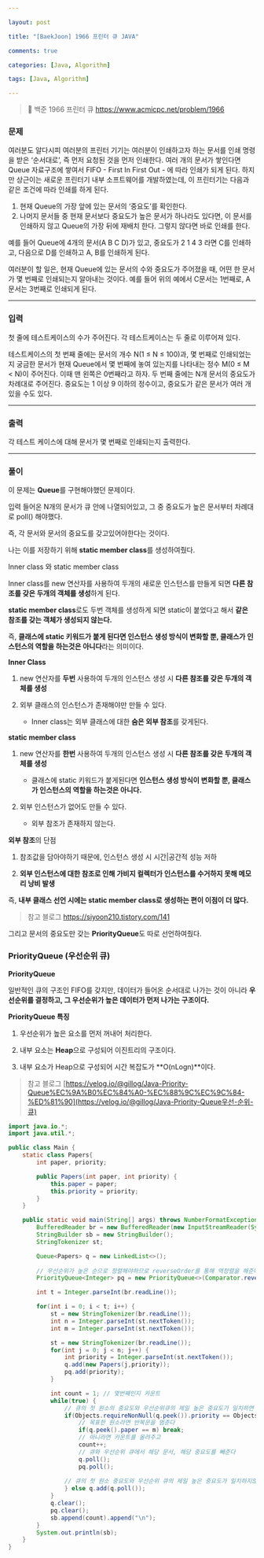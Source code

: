 ```yaml
---

layout: post

title: "[BaekJoon] 1966 프린터 큐 JAVA"

comments: true

categories: [Java, Algorithm]

tags: [Java, Algorithm]

---
```


> 🔗 백준 1966 프린터 큐 https://www.acmicpc.net/problem/1966 

### **문제**

여러분도 알다시피 여러분의 프린터 기기는 여러분이 인쇄하고자 하는 문서를 인쇄 명령을 받은 ‘순서대로’, 즉 먼저 요청된 것을 먼저 인쇄한다. 여러 개의 문서가 쌓인다면 Queue 자료구조에 쌓여서 FIFO - First In First Out - 에 따라 인쇄가 되게 된다. 하지만 상근이는 새로운 프린터기 내부 소프트웨어를 개발하였는데, 이 프린터기는 다음과 같은 조건에 따라 인쇄를 하게 된다.

1. 현재 Queue의 가장 앞에 있는 문서의 ‘중요도’를 확인한다.
2. 나머지 문서들 중 현재 문서보다 중요도가 높은 문서가 하나라도 있다면, 이 문서를 인쇄하지 않고 Queue의 가장 뒤에 재배치 한다. 그렇지 않다면 바로 인쇄를 한다.

예를 들어 Queue에 4개의 문서(A B C D)가 있고, 중요도가 2 1 4 3 라면 C를 인쇄하고, 다음으로 D를 인쇄하고 A, B를 인쇄하게 된다.

여러분이 할 일은, 현재 Queue에 있는 문서의 수와 중요도가 주어졌을 때, 어떤 한 문서가 몇 번째로 인쇄되는지 알아내는 것이다. 예를 들어 위의 예에서 C문서는 1번째로, A문서는 3번째로 인쇄되게 된다.

------

### **입력**

첫 줄에 테스트케이스의 수가 주어진다. 각 테스트케이스는 두 줄로 이루어져 있다.

테스트케이스의 첫 번째 줄에는 문서의 개수 N(1 ≤ N ≤ 100)과, 몇 번째로 인쇄되었는지 궁금한 문서가 현재 Queue에서 몇 번째에 놓여 있는지를 나타내는 정수 M(0 ≤ M < N)이 주어진다. 이때 맨 왼쪽은 0번째라고 하자. 두 번째 줄에는 N개 문서의 중요도가 차례대로 주어진다. 중요도는 1 이상 9 이하의 정수이고, 중요도가 같은 문서가 여러 개 있을 수도 있다.

------

### **출력**

각 테스트 케이스에 대해 문서가 몇 번째로 인쇄되는지 출력한다.

------

### **풀이**

이 문제는 **Queue**를 구현해야했던 문제이다.

입력 들어온 N개의 문서가 큐 안에 나열되어있고, 그 중 중요도가 높은 문서부터 차례대로 poll() 해야했다.

즉, 각 문서와 문서의 중요도를 갖고있어야한다는 것이다.

나는 이를 저장하기 위해 **static member class**를 생성하여줬다.



Inner class 와 static member class

Inner class를 new 연산자를 사용하여 두개의 새로운 인스턴스를 만들게 되면 **다른 참조를 갖은 두개의 객체를 생성**하게 된다.

**static member class**로도 두번 객체를 생성하게 되면 static이 붙었다고 해서 **같은 참조를 갖는 객체가 생성되지 않는다.**

즉, **클래스에 static 키워드가 붙게 된다면 인스턴스 생성 방식이 변화할 뿐, 클래스가 인스턴스의 역할을 하는것은 아니다**라는 의미이다.



**Inner Class**

1. new 연산자를 **두번** 사용하여 두개의 인스턴스 생성 시 **다른 참조를 갖은 두개의 객체를 생성**

2. 외부 클래스의 인스턴스가 존재해야만 만들 수 있다.
   -  Inner class는 외부 클래스에 대한 **숨은 외부 참조**를 갖게된다.



**static member class**

1. new 연산자를 **한번** 사용하여 두개의 인스턴스 생성 시 **다른 참조를 갖은 두개의 객체를 생성**
   - 클래스에 static 키워드가 붙게된다면 **인스턴스 생성 방식이 변화할 뿐, 클래스가 인스턴스의 역할을 하는것은 아니다.**

2. 외부 인스턴스가 없어도 만들 수 있다.
   - 외부 참조가 존재하지 않는다.



**외부 참조**의 단점

1. 참조값을 담아야하기 때문에, 인스턴스 생성 시 시간|공간적 성능 저하

2. **외부 인스턴스에 대한 참조로 인해 가비지 컬렉터가 인스턴스를 수거하지 못해 메모리 낭비 발생**



즉, **내부 클래스 선언 시에는 static member class로 생성하는 편이 이점이 더 많다.**

> 참고 블로그
> https://siyoon210.tistory.com/141

그리고 문서의 중요도만 갖는 **PriorityQueue**도 따로 선언하여줬다.



### PriorityQueue (우선순위 큐)

**PriorityQueue**

일반적인 큐의 구조인 FIFO를 갖지만, 데이터가 들어온 순서대로 나가는 것이 아니라 **우선순위를 결정하고, 그 우선순위가 높은 데이터가 먼저 나가는 구조이다.**

**PriorityQueue 특징**

1. 우선순위가 높은 요소를 먼저 꺼내어 처리한다.

2. 내부 요소는 **Heap**으로 구성되어 이진트리의 구조이다.

3. 내부 요소가 Heap으로 구성되어 시간 복잡도가 **O(nLogn)**이다.



> 참고 블로그
> [https://velog.io/@gillog/Java-Priority-Queue%EC%9A%B0%EC%84%A0-%EC%88%9C%EC%9C%84-%ED%81%90](https://velog.io/@gillog/Java-Priority-Queue우선-순위-큐)



```java
import java.io.*;
import java.util.*;

public class Main {
    static class Papers{
        int paper, priority;

        public Papers(int paper, int priority) {
            this.paper = paper;
            this.priority = priority;
        }
    }

    public static void main(String[] args) throws NumberFormatException, IOException {
        BufferedReader br = new BufferedReader(new InputStreamReader(System.in));
        StringBuilder sb = new StringBuilder();
        StringTokenizer st;

        Queue<Papers> q = new LinkedList<>();
        
        // 우선순위가 높은 순으로 정렬해야하므로 reverseOrder를 통해 역정렬을 해준다.
        PriorityQueue<Integer> pq = new PriorityQueue<>(Comparator.reverseOrder());

        int t = Integer.parseInt(br.readLine());

        for(int i = 0; i < t; i++) {
            st = new StringTokenizer(br.readLine());
            int n = Integer.parseInt(st.nextToken());
            int m = Integer.parseInt(st.nextToken());

            st = new StringTokenizer(br.readLine());
            for(int j = 0; j < n; j++) {
                int priority = Integer.parseInt(st.nextToken());
                q.add(new Papers(j,priority));
                pq.add(priority);
            }

            int count = 1; // 몇번째인지 카운트
            while(true) {
                // 큐의 첫 원소의 중요도와 우선순위큐의 제일 높은 중요도가 일치하면
                if(Objects.requireNonNull(q.peek()).priority == Objects.requireNonNull(pq.peek())) {
                    // 목표한 원소라면 반복문을 멈춘다
                    if(q.peek().paper == m) break;
                    // 아니라면 카운트를 올려주고
                    count++;
                    // 큐와 우선순위 큐에서 해당 문서, 해당 중요도를 빼준다
                    q.poll();
                    pq.poll();
                    
                // 큐의 첫 원소 중요도와 우선순위 큐의 제일 높은 중요도가 일치하지않다면 해당 문서를 큐의 맨 뒤로 보내준다
                } else q.add(q.poll());
            }
            q.clear();
            pq.clear();
            sb.append(count).append("\n");
        }
        System.out.println(sb);
    }
}
```